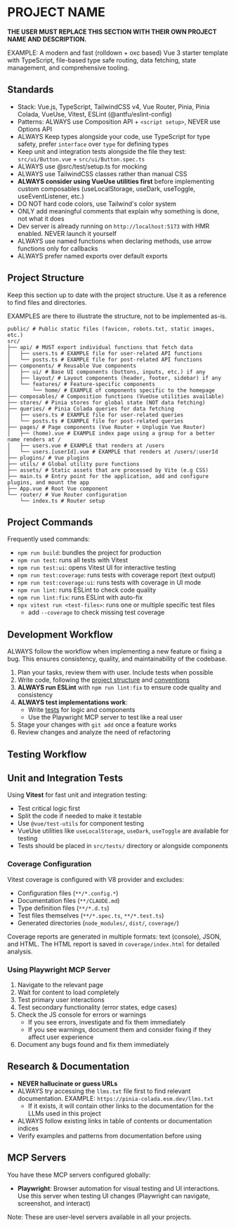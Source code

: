 # PROJECT NAME

**THE USER MUST REPLACE THIS SECTION WITH THEIR OWN PROJECT NAME AND DESCRIPTION.**

EXAMPLE: A modern and fast (rolldown + oxc based) Vue 3 starter template with TypeScript, file-based type safe routing, data fetching, state management, and comprehensive tooling.

## Standards

- Stack: Vue.js, TypeScript, TailwindCSS v4, Vue Router, Pinia, Pinia Colada, VueUse, Vitest, ESLint (@antfu/eslint-config)
- Patterns: ALWAYS use Composition API + `<script setup>`, NEVER use Options API
- ALWAYS Keep types alongside your code, use TypeScript for type safety, prefer `interface` over `type` for defining types
- Keep unit and integration tests alongside the file they test: `src/ui/Button.vue` + `src/ui/Button.spec.ts`
- ALWAYS use @src/test/setup.ts for mocking
- ALWAYS use TailwindCSS classes rather than manual CSS
- **ALWAYS consider using VueUse utilities first** before implementing custom composables (useLocalStorage, useDark, useToggle, useEventListener, etc.)
- DO NOT hard code colors, use Tailwind's color system
- ONLY add meaningful comments that explain why something is done, not what it does
- Dev server is already running on `http://localhost:5173` with HMR enabled. NEVER launch it yourself
- ALWAYS use named functions when declaring methods, use arrow functions only for callbacks
- ALWAYS prefer named exports over default exports

## Project Structure

Keep this section up to date with the project structure. Use it as a reference to find files and directories.

EXAMPLES are there to illustrate the structure, not to be implemented as-is.

```
public/ # Public static files (favicon, robots.txt, static images, etc.)
src/
├── api/ # MUST export individual functions that fetch data
│   ├── users.ts # EXAMPLE file for user-related API functions
│   └── posts.ts # EXAMPLE file for post-related API functions
├── components/ # Reusable Vue components
│   ├── ui/ # Base UI components (buttons, inputs, etc.) if any
│   ├── layout/ # Layout components (header, footer, sidebar) if any
│   └── features/ # Feature-specific components
│       └── home/ # EXAMPLE of components specific to the homepage
├── composables/ # Composition functions (VueUse utilities available)
├── stores/ # Pinia stores for global state (NOT data fetching)
├── queries/ # Pinia Colada queries for data fetching
│   ├── users.ts # EXAMPLE file for user-related queries
│   └── posts.ts # EXAMPLE file for post-related queries
├── pages/ # Page components (Vue Router + Unplugin Vue Router)
│   ├── (home).vue # EXAMPLE index page using a group for a better name renders at /
│   ├── users.vue # EXAMPLE that renders at /users
│   └── users.[userId].vue # EXAMPLE that renders at /users/:userId
├── plugins/ # Vue plugins
├── utils/ # Global utility pure functions
├── assets/ # Static assets that are processed by Vite (e.g CSS)
├── main.ts # Entry point for the application, add and configure plugins, and mount the app
├── App.vue # Root Vue component
└── router/ # Vue Router configuration
    └── index.ts # Router setup
```

## Project Commands

Frequently used commands:

- `npm run build`: bundles the project for production
- `npm run test`: runs all tests with Vitest
- `npm run test:ui`: opens Vitest UI for interactive testing
- `npm run test:coverage`: runs tests with coverage report (text output)
- `npm run test:coverage:ui`: runs tests with coverage in UI mode
- `npm run lint`: runs ESLint to check code quality
- `npm run lint:fix`: runs ESLint with auto-fix
- `npx vitest run <test-files>`: runs one or multiple specific test files
  - add `--coverage` to check missing test coverage

## Development Workflow

ALWAYS follow the workflow when implementing a new feature or fixing a bug. This ensures consistency, quality, and maintainability of the codebase.

1. Plan your tasks, review them with user. Include tests when possible
2. Write code, following the [project structure](#project-structure) and [conventions](#standards)
3. **ALWAYS run ESLint** with `npm run lint:fix` to ensure code quality and consistency
4. **ALWAYS test implementations work**:
   - Write [tests](#using-playwright-mcp-server) for logic and components
   - Use the Playwright MCP server to test like a real user
5. Stage your changes with `git add` once a feature works
6. Review changes and analyze the need of refactoring

## Testing Workflow

## Unit and Integration Tests

Using **Vitest** for fast unit and integration testing:

- Test critical logic first
- Split the code if needed to make it testable
- Use `@vue/test-utils` for component testing
- VueUse utilities like `useLocalStorage`, `useDark`, `useToggle` are available for testing
- Tests should be placed in `src/tests/` directory or alongside components

### Coverage Configuration

Vitest coverage is configured with V8 provider and excludes:

- Configuration files (`**/*.config.*`)
- Documentation files (`**/CLAUDE.md`)
- Type definition files (`**/*.d.ts`)
- Test files themselves (`**/*.spec.ts`, `**/*.test.ts`)
- Generated directories (`node_modules/`, `dist/`, `coverage/`)

Coverage reports are generated in multiple formats: text (console), JSON, and HTML. The HTML report is saved in `coverage/index.html` for detailed analysis.

### Using Playwright MCP Server

1. Navigate to the relevant page
2. Wait for content to load completely
3. Test primary user interactions
4. Test secondary functionality (error states, edge cases)
5. Check the JS console for errors or warnings
   - If you see errors, investigate and fix them immediately
   - If you see warnings, document them and consider fixing if they affect user experience
6. Document any bugs found and fix them immediately

## Research & Documentation

- **NEVER hallucinate or guess URLs**
- ALWAYS try accessing the `llms.txt` file first to find relevant documentation. EXAMPLE: `https://pinia-colada.esm.dev/llms.txt`
  - If it exists, it will contain other links to the documentation for the LLMs used in this project
- ALWAYS follow existing links in table of contents or documentation indices
- Verify examples and patterns from documentation before using

## MCP Servers

You have these MCP servers configured globally:

- **Playwright**: Browser automation for visual testing and UI interactions. Use this server when testing UI changes (Playwright can navigate, screenshot, and interact)

Note: These are user-level servers available in all your projects.
